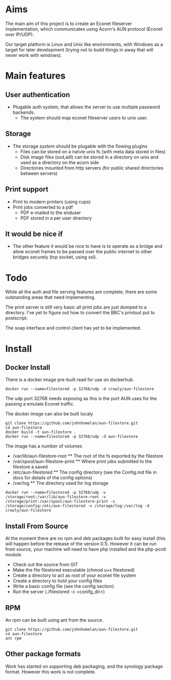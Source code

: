 # Aims #
The main aim of this project is to create an Econet fileserver implementation, which communicates using Acorn's AUN protocol (Econet over IP/UDP).

Our target platform is Linux and Unix like environments, with Windows as a target for later development (trying not to build things in away that will never work with windows).

# Main features #

## User authentication ##
* Plugable auth system, that allows the server to use multiple password backends. 
    * The system should map econet fileserver users to unix user.

## Storage ###
* The storage system should be plugable with the flowing plugins 
    * Files can be stored on a natvie unix fs (with meta data stored in files)
    * Disk image files (ssd,adl) can be stored in a directory on unix and used as a directory on the acorn side
    * Directories mounted from http servers (for public shared directories between servers)

## Print support ##
* Print to modern printers (using cups)
* Print jobs converted to a pdf
    * PDF e-mailed to the enduser
    * PDF stored in a per user directory 

## It would be nice if ##
* The other feature it would be nice to have is to operate as a bridge and allow econet frames to be passed over the public internet to other bridges securely (tcp socket, using ssl).

# Todo #
While all the auth and file serving features are complete, there are some outstanding areas that need implementing.

The print server is still very basic all print jobs are just dumped to a directory. I've yet to figure out how to convert the BBC's printout put to postscript. 

The soap interface and control client has yet to be implemented. 

# Install #
## Docker Install ##
There is a docker image pre-built read for use on dockerhub.

~~~
docker run --name=filestored -p 32768/udp -d crowly/aun-filestore
~~~
The udp port 32768 needs exposing as this is the port AUN uses for the passing a emulate Econet traffic.   

The docker image can also be built localy 

~~~
git clone https://github.com/johnhomelan/aun-filestore.git
cd aun-filestore
docker build -t aun-filestore .
docker run --name=filestored -p 32768/udp -d aun-filestore
~~~

The image has a number of volumes 
* /var/lib/aun-filestore-root
** The root of the fs exported by the filestore
* /var/spool/aun-filestore-print
** Where print jobs submitted to the filestore a saved
* /etc/aun-filestored
** The config directory (see the Config.md file in docs for details of the config options)
* /var/log
** The directory used for log storage 

~~~
docker run --name=filestored -p 32768/udp -v /storage/root:/var/lib/aun-filestore-root -v /storage/print:/var/spool/aun-filestore-print -v /storage/config:/etc/aun-filestored -v /storage/log:/var/log -d crowly/aun-filestore
~~~

## Install From Source ##

At the moment there are no rpm and deb packages built for easy install (this will happen before the release of the version 0.1).  However it can be run from source, your machine will need to have php installed and the php-pcntl module.
  
* Check out the source from GIT  
* Make the file filestored executable (chmod u+x filestored)
* Create a directory to act as root of your econet file system
* Create a directory to hold your config files 
* Write a basic config file (see the config section)
* Run the server (./filestored -c <conifg_dir>)

## RPM ##

An rpm can be built using ant from the source.

~~~
git clone https://github.com/johnhomelan/aun-filestore.git
cd aun-filestore
ant rpm
~~~

## Other package formats ##

Work has started on supporting deb packaging, and the synology package format.  However this work is not complete.  
